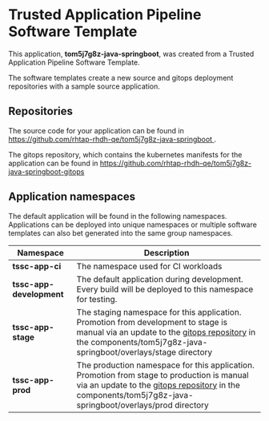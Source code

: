 # Trusted Application Pipeline Software Template

This application, **tom5j7g8z-java-springboot**, was created from a Trusted Application Pipeline Software Template.

The software templates create a new source and gitops deployment repositories with a sample source application. 

## Repositories

The source code for your application can be found in [https://github.com/rhtap-rhdh-qe/tom5j7g8z-java-springboot ](https://github.com/rhtap-rhdh-qe/tom5j7g8z-java-springboot ).
 
The gitops repository, which contains the kubernetes manifests for the application can be found in 
[https://github.com/rhtap-rhdh-qe/tom5j7g8z-java-springboot-gitops ](https://github.com/rhtap-rhdh-qe/tom5j7g8z-java-springboot-gitops ) 

## Application namespaces 

The default application will be found in the following namespaces. Applications can be deployed into unique namespaces or multiple software templates can also bet generated into the same group namespaces.  

|  Namespace   |  Description   |  
| -------- | -------- |
| **tssc-app-ci** | The namespace used for CI workloads |
| **tssc-app-development** | The default application during development. Every build will be deployed to this namespace for testing. |
| **tssc-app-stage** | The staging namespace for this application. Promotion from development to stage is manual via an update to the [gitops repository](https://github.com/rhtap-rhdh-qe/tom5j7g8z-java-springboot-gitops ) in the components/tom5j7g8z-java-springboot/overlays/stage directory |
| **tssc-app-prod** | The production namespace for this application. Promotion from stage to production is manual via an update to the [gitops repository](https://github.com/rhtap-rhdh-qe/tom5j7g8z-java-springboot-gitops ) in the components/tom5j7g8z-java-springboot/overlays/prod directory |